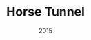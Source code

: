 ---
title: Horse Tunnel
_img: horse-tunnel.jpg
size: 40 x 430 inches, Framed
medium: Oil on canvas
date: 2015
price: Inquire
_render: false
---